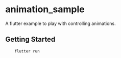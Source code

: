 # animation_sample

A flutter example to play with controlling animations.

## Getting Started

        flutter run
